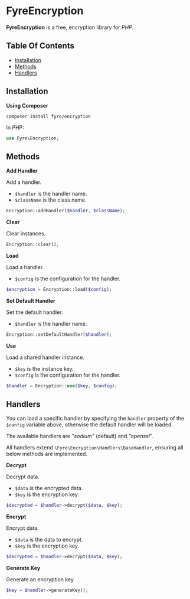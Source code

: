 # FyreEncryption

**FyreEncryption** is a free, encryption library for *PHP*.


## Table Of Contents
- [Installation](#installation)
- [Methods](#methods)
- [Handlers](#handlers)



## Installation

**Using Composer**

```
composer install fyre/encryption
```

In PHP:

```php
use Fyre\Encryption;
```


## Methods

**Add Handler**

Add a handler.

- `$handler` is the handler name.
- `$className` is the class name.

```php
Encryption::addHandler($handler, $className);
```

**Clear**

Clear instances.

```php
Encryption::clear();
```

**Load**

Load a handler.

- `$config` is the configuration for the handler.

```php
$encryption = Encryption::load($config);
```

**Set Default Handler**

Set the default handler.

- `$handler` is the handler name.

```php
Encryption::setDefaultHandler($handler);
```

**Use**

Load a shared handler instance.

- `$key` is the instance key.
- `$config` is the configuration for the handler.

```php
$handler = Encryption::use($key, $config);
```


## Handlers

You can load a specific handler by specifying the `handler` property of the `$config` variable above, otherwise the default handler will be loaded.

The available handlers are *"sodium"* (default) and *"openssl"*.

All handlers extend `\Fyre\Encryption\Handlers\BaseHandler`, ensuring all below methods are implemented.

**Decrypt**

Decrypt data.

- `$data` is the encrypted data.
- `$key` is the encryption key.

```php
$decrypted = $handler->decrypt($data, $key);
```

**Encrypt**

Encrypt data.

- `$data` is the data to encrypt.
- `$key` is the encryption key.

```php
$decrypted = $handler->decrypt($data, $key);
```

**Generate Key**

Generate an encryption key.

```php
$key = $handler->generateKey();
```
